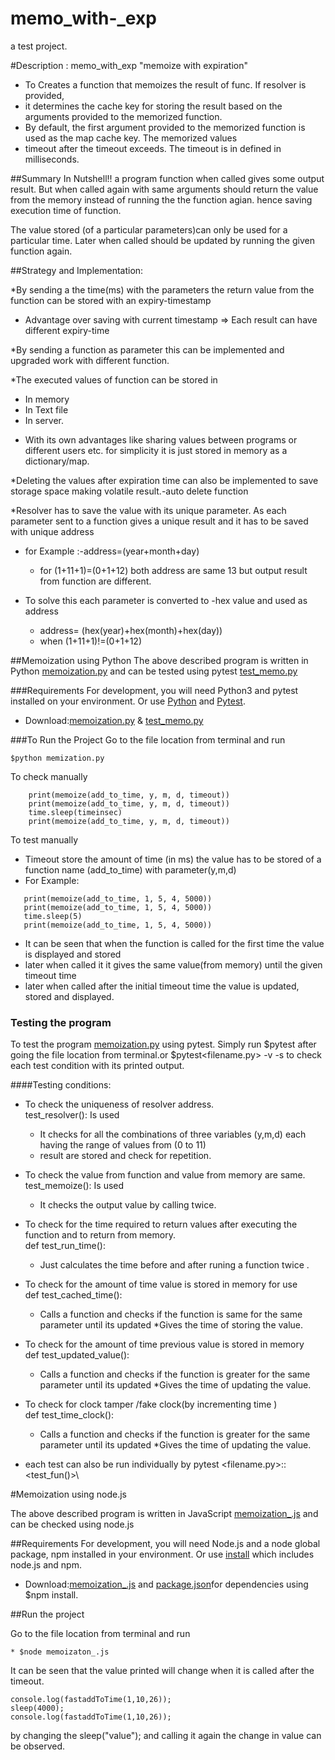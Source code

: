 # memo_with-_exp
a test project. 

#Description :
memo_with_exp "memoize with expiration"

 * To Creates a function that memoizes the result of func. If resolver is provided,
 * it determines the cache key for storing the result based on the arguments provided to the memorized function.
 * By default, the first argument provided to the memorized function is used as the map cache key. The memorized values
 * timeout after the timeout exceeds. The timeout is in defined in milliseconds.
 
##Summary
 In Nutshell!! a program function when called gives some output result. But when called again with same arguments should return the value from the memory instead of running the the function agian. hence saving execution time of function.
 
 The value stored (of a particular parameters)can only be used for a particular time. Later when called should be updated by running the given function again. 
 
 
##Strategy and Implementation:

 *By sending a the time(ms) with the parameters the return value from the function can be stored with an expiry-timestamp
    
   * Advantage over saving with current timestamp => Each result can have different expiry-time 
 
 *By sending a function as parameter this can be implemented and upgraded work with different function.
 
 *The executed values of function can be stored in 
   * In memory 
   * In Text file
   * In server. 
 - With its own advantages like sharing values between programs or different users etc.
   for simplicity it is just stored in memory as a dictionary/map.
   
 *Deleting the values after expiration time can also be implemented to save storage space making volatile result.-auto delete function
   
 *Resolver has to save the value with its unique parameter. As each parameter sent to a function gives a unique result and it has to be saved with unique address
   * for Example :-address=(year+month+day)
       - for (1+11+1)=(0+1+12) both address are same 13 but output result from function are different.
   
   * To solve this each parameter is converted to -hex value and used as address
      - address= (hex(year)+hex(month)+hex(day))
      - when (1+11+1)!=(0+1+12)


##Memoization using Python
The above described program is written in Python [memoization.py](https://github.com/santoshkrishnanr/memo_with-_exp/blob/main/memoization.py)
and can be tested using pytest [test_memo.py](https://github.com/santoshkrishnanr/memo_with-_exp/blob/main/test_memo.py)  

###Requirements
For development, you will need Python3 and pytest installed on your environment. Or use [Python](https://www.python.org/downloads/) and [Pytest](https://docs.pytest.org/en/stable/getting-started.html).
 * Download:[memoization.py](https://github.com/santoshkrishnanr/memo_with-_exp/blob/main/memoization.py)
 & [test_memo.py](https://github.com/santoshkrishnanr/memo_with-_exp/blob/main/test_memo.py) 
 
###To Run the Project 
Go to the file location from terminal and run
````
$python memization.py
````
To check manually 
````
    print(memoize(add_to_time, y, m, d, timeout))
    print(memoize(add_to_time, y, m, d, timeout))
    time.sleep(timeinsec)
    print(memoize(add_to_time, y, m, d, timeout))
````
To test manually 
 * Timeout store the amount of time (in ms) the value has to be stored of a function name (add_to_time) with parameter(y,m,d)
 * For Example: 
 ````
    print(memoize(add_to_time, 1, 5, 4, 5000))
    print(memoize(add_to_time, 1, 5, 4, 5000))
    time.sleep(5)
    print(memoize(add_to_time, 1, 5, 4, 5000))
````   
 * It can be seen that when the function is called for the first time the value is displayed and stored 
 * later when called it it gives the same value(from memory) until the  given timeout time 
 * later when called after the initial timeout time the value is updated, stored and displayed.   
 
 
### Testing the program 
To test the program [memoization.py](https://github.com/santoshkrishnanr/memo_with-_exp/blob/main/memoization.py) using pytest.
Simply run $pytest after going the file location from terminal.or $pytest<filename.py> -v -s to check each test condition with its printed output.

####Testing conditions:
* To check the uniqueness of resolver address.\
      test_resolver(): Is used 
     * It checks for all the combinations of three variables (y,m,d) each having  the range of values from (0 to 11)
     * result are stored and check for repetition.

* To check the value from function and value from memory are same.\
      test_memoize(): Is used 
     * It checks the output value by calling twice.
        
* To check for the time required to return values after executing  the function and to  return from memory.\
    def test_run_time():
     * Just calculates the time before and after runing a function twice .
         
* To check for the amount of time value is stored in memory for use\
    def test_cached_time():
    * Calls a function and checks if the function is same for the same parameter until its updated
    *Gives the time of storing the value.

* To check for the amount of time previous value is stored in memory\
    def test_updated_value():
    * Calls a function and checks if the function is greater for the same parameter until its updated
    *Gives the time of updating the value.

* To check for clock tamper /fake clock(by incrementing time ) \
    def test_time_clock():
    * Calls a function and checks if the function is greater for the same parameter until its updated
    *Gives the time of updating the value.


* each test can also be run individually by pytest <filename.py>::<test_fun()>\



#Memoization using node.js

The above described program is written in JavaScript [memoization_.js](https://github.com/santoshkrishnanr/memo_with-_exp/blob/main/memoizaton_.js)
and can be checked using node.js 

##Requirements
For development, you will need Node.js and a node global package, npm installed in your environment. Or use [install](https://nodejs.org/en/download/)
which includes node.js and npm.
* Download:[memoization_.js](https://github.com/santoshkrishnanr/memo_with-_exp/blob/main/memoizaton_.js) and [package.json]()for dependencies using $npm install.

##Run the project

Go to the file location from terminal and run
```
* $node memoizaton_.js
```
It can be seen that the value printed will change when it is called after the timeout.
````
console.log(fastaddToTime(1,10,26));
sleep(4000);
console.log(fastaddToTime(1,10,26));
````
 by changing the sleep("value"); and calling it again the change in value can be observed.
 